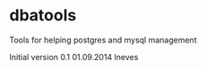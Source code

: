 dbatools
========

Tools for helping postgres and mysql management

Initial version 0.1 01.09.2014 lneves